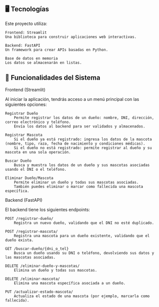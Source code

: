 ## 🖥️ Tecnologías

Este proyecto utiliza:

    Frontend: Streamlit
    Una biblioteca para construir aplicaciones web interactivas.

    Backend: FastAPI
    Un framework para crear APIs basadas en Python.

    Base de datos en memoria
    Los datos se almacenarán en listas.

## 🚀 Funcionalidades del Sistema
Frontend (Streamlit)

Al iniciar la aplicación, tendrás acceso a un menú principal con las siguientes opciones:

    Registrar Dueño
        Permite registrar los datos de un dueño: nombre, DNI, dirección, correo electrónico y teléfono.
        Envía los datos al backend para ser validados y almacenados.

    Registrar Mascota
        Si el dueño ya está registrado: ingresa los datos de la mascota (nombre, tipo, raza, fecha de nacimiento y condiciones médicas).
        Si el dueño no está registrado: permite registrar al dueño y su mascota en una sola operación.

    Buscar Dueño
        Busca y muestra los datos de un dueño y sus mascotas asociadas usando el DNI o el teléfono.

    Eliminar Dueño/Mascota
        Permite eliminar un dueño y todas sus mascotas asociadas.
        También puedes eliminar o marcar como fallecida una mascota específica.

Backend (FastAPI)

El backend tiene los siguientes endpoints:

    POST /registrar-dueño/
        Registra un nuevo dueño, validando que el DNI no esté duplicado.

    POST /registrar-mascota/
        Registra una mascota para un dueño existente, validando que el dueño exista.

    GET /buscar-dueño/{dni_o_tel}
        Busca un dueño usando su DNI o teléfono, devolviendo sus datos y las mascotas asociadas.

    DELETE /eliminar-dueño-y-mascotas/
        Elimina un dueño y todas sus mascotas.

    DELETE /eliminar-mascota/
        Elimina una mascota específica asociada a un dueño.

    PUT /actualizar-estado-mascota/
        Actualiza el estado de una mascota (por ejemplo, marcarla como fallecida).
